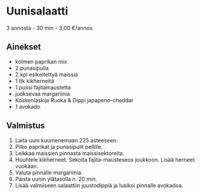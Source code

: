# Uunisalaatti
3 annosta - 30 min - 3,00 €/annos

<!--
![Ruokakuva](/.pic/placeholder.png)
-->

## Ainekset
- kolmen paprikan mix
- 2 punasipulia
- 2 kpl esikeitettyä maissia
- 1 tlk kikherneitä
- 1 pussi fajitamaustetta
- juoksevaa margariinia
- Koskenlaskija Ruoka & Dippi japapeno-cheddar
- 1 avokado


## Valmistus
1. Laita uuni kuumenemaan 225 asteeseen.
2. Pilko paprikat ja punasipulit pellille.
3. Leikkaa maissien pinnasta maissisektoreita.
4. Huuhtele kikherneet. Sekoita fajita-mausteseos joukkoon. Lisää herneet vuokaan.
5. Valuta pinnalle margariinia.
6. Paista uunin ylätasolla n. 20 min.
7. Lisää valmiiseen salaattiin juustodippiä ja lusikoi pinnalle avokadoa.
